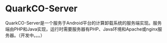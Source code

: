 # QuarkCO-Server
QuarkCO-Server是一个服务于Android平台的计算卸载系统的服务端实现。服务端由PHP和Java实现，运行时需要服务器有PHP、Java环境和Apache或nginx服务器。（开发中。。。）